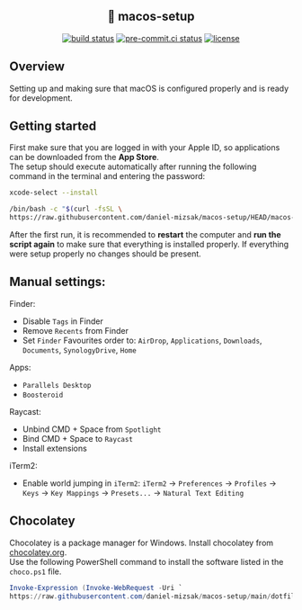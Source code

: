 ## <div align="center"> 🍎 macos-setup</div>

<div align="center">
<a href="https://github.com/daniel-mizsak/macos-setup/actions/workflows/ci.yml" target="_blank"><img src="https://github.com/daniel-mizsak/macos-setup/actions/workflows/ci.yml/badge.svg" alt="build status"></a>
<a href="https://results.pre-commit.ci/latest/github/daniel-mizsak/macos-setup/main" target="_blank"><img src="https://results.pre-commit.ci/badge/github/daniel-mizsak/macos-setup/main.svg" alt="pre-commit.ci status"></a>
<a href="https://img.shields.io/github/license/daniel-mizsak/macos-setup" target="_blank"><img src="https://img.shields.io/github/license/daniel-mizsak/macos-setup" alt="license"></a>
</div>

## Overview
Setting up and making sure that macOS is configured properly and is ready for development.

## Getting started
First make sure that you are logged in with your Apple ID, so applications can be downloaded from the **App Store**.\
The setup should execute automatically after running the following command in the terminal and entering the password:

```bash
xcode-select --install

/bin/bash -c "$(curl -fsSL \
https://raw.githubusercontent.com/daniel-mizsak/macos-setup/HEAD/macos-setup.sh)"
```


After the first run, it is recommended to **restart** the computer and **run the script again** to make sure that everything is installed properly.
If everything were setup properly no changes should be present.


## Manual settings:
Finder:
- Disable `Tags` in Finder
- Remove `Recents` from Finder
- Set `Finder` Favourites order to: `AirDrop`, `Applications`, `Downloads`, `Documents`, `SynologyDrive`, `Home`

Apps:
- `Parallels Desktop`
- `Boosteroid`

Raycast:
- Unbind CMD + Space from `Spotlight`
- Bind CMD + Space to `Raycast`
- Install extensions

iTerm2:
- Enable world jumping in `iTerm2`: `iTerm2` -> `Preferences` -> `Profiles` -> `Keys` -> `Key Mappings` -> `Presets...` -> `Natural Text Editing`


## Chocolatey
Chocolatey is a package manager for Windows. Install chocolatey from [chocolatey.org](https://chocolatey.org/install).\
Use the following PowerShell command to install the software listed in the `choco.ps1` file.

```powershell
Invoke-Expression (Invoke-WebRequest -Uri `
https://raw.githubusercontent.com/daniel-mizsak/macos-setup/main/dotfiles/choco/choco.ps1 -UseBasicParsing).Content
```
